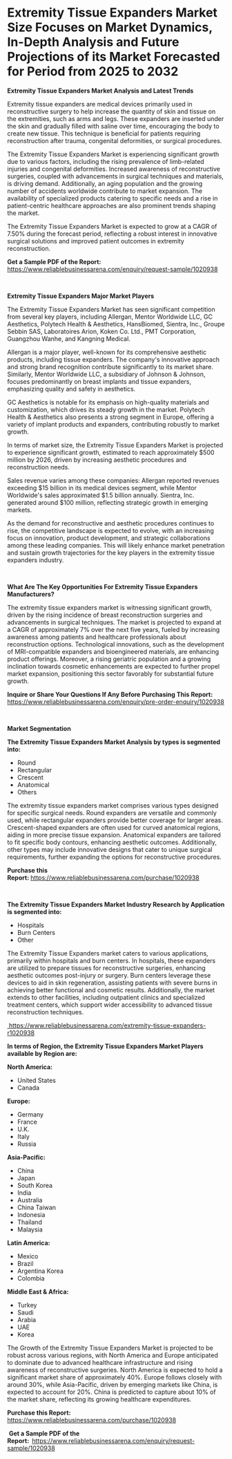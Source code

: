 <p><h1>Extremity Tissue Expanders Market Size Focuses on Market Dynamics, In-Depth Analysis and Future Projections of its Market Forecasted for Period from 2025 to 2032</h1></p><p><strong>Extremity Tissue Expanders Market Analysis and Latest Trends</strong></p>
<p><p>Extremity tissue expanders are medical devices primarily used in reconstructive surgery to help increase the quantity of skin and tissue on the extremities, such as arms and legs. These expanders are inserted under the skin and gradually filled with saline over time, encouraging the body to create new tissue. This technique is beneficial for patients requiring reconstruction after trauma, congenital deformities, or surgical procedures.</p><p>The Extremity Tissue Expanders Market is experiencing significant growth due to various factors, including the rising prevalence of limb-related injuries and congenital deformities. Increased awareness of reconstructive surgeries, coupled with advancements in surgical techniques and materials, is driving demand. Additionally, an aging population and the growing number of accidents worldwide contribute to market expansion. The availability of specialized products catering to specific needs and a rise in patient-centric healthcare approaches are also prominent trends shaping the market. </p><p>The Extremity Tissue Expanders Market is expected to grow at a CAGR of 7.50% during the forecast period, reflecting a robust interest in innovative surgical solutions and improved patient outcomes in extremity reconstruction.</p></p>
<p><strong>Get a Sample PDF of the Report:&nbsp;</strong> <a href="https://www.reliablebusinessarena.com/enquiry/request-sample/1020938?utm_campaign=2189&utm_medium=2&utm_source=Github&utm_content=ia&utm_term=13042025&utm_id=extremity-tissue-expanders">https://www.reliablebusinessarena.com/enquiry/request-sample/1020938</a></p>
<p>&nbsp;</p>
<p><strong>Extremity Tissue Expanders Major Market Players</strong></p>
<p><p>The Extremity Tissue Expanders Market has seen significant competition from several key players, including Allergan, Mentor Worldwide LLC, GC Aesthetics, Polytech Health & Aesthetics, HansBiomed, Sientra, Inc., Groupe Sebbin SAS, Laboratoires Arion, Koken Co. Ltd., PMT Corporation, Guangzhou Wanhe, and Kangning Medical. </p><p>Allergan is a major player, well-known for its comprehensive aesthetic products, including tissue expanders. The company's innovative approach and strong brand recognition contribute significantly to its market share. Similarly, Mentor Worldwide LLC, a subsidiary of Johnson & Johnson, focuses predominantly on breast implants and tissue expanders, emphasizing quality and safety in aesthetics.</p><p>GC Aesthetics is notable for its emphasis on high-quality materials and customization, which drives its steady growth in the market. Polytech Health & Aesthetics also presents a strong segment in Europe, offering a variety of implant products and expanders, contributing robustly to market growth.</p><p>In terms of market size, the Extremity Tissue Expanders Market is projected to experience significant growth, estimated to reach approximately $500 million by 2026, driven by increasing aesthetic procedures and reconstruction needs.</p><p>Sales revenue varies among these companies: Allergan reported revenues exceeding $15 billion in its medical devices segment, while Mentor Worldwide's sales approximated $1.5 billion annually. Sientra, Inc. generated around $100 million, reflecting strategic growth in emerging markets.</p><p>As the demand for reconstructive and aesthetic procedures continues to rise, the competitive landscape is expected to evolve, with an increasing focus on innovation, product development, and strategic collaborations among these leading companies. This will likely enhance market penetration and sustain growth trajectories for the key players in the extremity tissue expanders industry.</p></p>
<p>&nbsp;</p>
<p><strong>What Are The Key Opportunities For Extremity Tissue Expanders Manufacturers?</strong></p>
<p><p>The extremity tissue expanders market is witnessing significant growth, driven by the rising incidence of breast reconstruction surgeries and advancements in surgical techniques. The market is projected to expand at a CAGR of approximately 7% over the next five years, fueled by increasing awareness among patients and healthcare professionals about reconstruction options. Technological innovations, such as the development of MRI-compatible expanders and bioengineered materials, are enhancing product offerings. Moreover, a rising geriatric population and a growing inclination towards cosmetic enhancements are expected to further propel market expansion, positioning this sector favorably for substantial future growth.</p></p>
<p><strong>Inquire or Share Your Questions If Any Before Purchasing This Report:</strong> <a href="https://www.reliablebusinessarena.com/enquiry/pre-order-enquiry/1020938?utm_campaign=2189&utm_medium=2&utm_source=Github&utm_content=ia&utm_term=13042025&utm_id=extremity-tissue-expanders">https://www.reliablebusinessarena.com/enquiry/pre-order-enquiry/1020938</a></p>
<p>&nbsp;</p>
<p><strong>Market Segmentation</strong></p>
<p><strong>The Extremity Tissue Expanders Market Analysis by types is segmented into:</strong></p>
<p><ul><li>Round</li><li>Rectangular</li><li>Crescent</li><li>Anatomical</li><li>Others</li></ul></p>
<p><p>The extremity tissue expanders market comprises various types designed for specific surgical needs. Round expanders are versatile and commonly used, while rectangular expanders provide better coverage for larger areas. Crescent-shaped expanders are often used for curved anatomical regions, aiding in more precise tissue expansion. Anatomical expanders are tailored to fit specific body contours, enhancing aesthetic outcomes. Additionally, other types may include innovative designs that cater to unique surgical requirements, further expanding the options for reconstructive procedures.</p></p>
<p><strong>Purchase this Report:&nbsp;</strong><a href="https://www.reliablebusinessarena.com/purchase/1020938?utm_campaign=2189&utm_medium=2&utm_source=Github&utm_content=ia&utm_term=13042025&utm_id=extremity-tissue-expanders">https://www.reliablebusinessarena.com/purchase/1020938</a></p>
<p>&nbsp;</p>
<p><strong>The Extremity Tissue Expanders Market Industry Research by Application is segmented into:</strong></p>
<p><ul><li>Hospitals</li><li>Burn Centers</li><li>Other</li></ul></p>
<p><p>The Extremity Tissue Expanders market caters to various applications, primarily within hospitals and burn centers. In hospitals, these expanders are utilized to prepare tissues for reconstructive surgeries, enhancing aesthetic outcomes post-injury or surgery. Burn centers leverage these devices to aid in skin regeneration, assisting patients with severe burns in achieving better functional and cosmetic results. Additionally, the market extends to other facilities, including outpatient clinics and specialized treatment centers, which support wider accessibility to advanced tissue reconstruction techniques.</p></p>
<p><a href="https://www.reliablebusinessarena.com/extremity-tissue-expanders-r1020938?utm_campaign=2189&utm_medium=2&utm_source=Github&utm_content=ia&utm_term=13042025&utm_id=extremity-tissue-expanders">&nbsp;https://www.reliablebusinessarena.com/extremity-tissue-expanders-r1020938</a></p>
<p><strong>In terms of Region, the Extremity Tissue Expanders Market Players available by Region are:</strong></p>
<p>
    <p> <strong> North America: </strong>
        <ul>
            <li>United States</li>
            <li>Canada</li>
        </ul>
        </p> 
    <p> <strong> Europe: </strong>
        <ul>
            <li>Germany</li>
            <li>France</li>
            <li>U.K.</li>
            <li>Italy</li>
            <li>Russia</li>
        </ul>
        </p> 
    <p> <strong> Asia-Pacific: </strong>
        <ul>
            <li>China</li>
            <li>Japan</li>
            <li>South Korea</li>
            <li>India</li>
            <li>Australia</li>
            <li>China Taiwan</li>
            <li>Indonesia</li>
            <li>Thailand</li>
            <li>Malaysia</li>
        </ul>
        </p> 
    <p> <strong> Latin America: </strong>
        <ul>
            <li>Mexico</li>
            <li>Brazil</li>
            <li>Argentina Korea</li>
            <li>Colombia</li>
        </ul>
        </p> 
    <p> <strong> Middle East & Africa: </strong>
        <ul>
            <li>Turkey</li>
            <li>Saudi</li>
            <li>Arabia</li>
            <li>UAE</li>
            <li>Korea</li>
        </ul>
    </p>
    </p>
<p><p>The Growth of the Extremity Tissue Expanders Market is projected to be robust across various regions, with North America and Europe anticipated to dominate due to advanced healthcare infrastructure and rising awareness of reconstructive surgeries. North America is expected to hold a significant market share of approximately 40%. Europe follows closely with around 30%, while Asia-Pacific, driven by emerging markets like China, is expected to account for 20%. China is predicted to capture about 10% of the market share, reflecting its growing healthcare expenditures.</p></p>
<p><strong>Purchase this Report: </strong><a href="https://www.reliablebusinessarena.com/purchase/1020938?utm_campaign=2189&utm_medium=2&utm_source=Github&utm_content=ia&utm_term=13042025&utm_id=extremity-tissue-expanders">https://www.reliablebusinessarena.com/purchase/1020938</a></p>
<p>&nbsp;<strong>Get a Sample PDF of the Report:&nbsp;&nbsp;</strong><a href="https://www.reliablebusinessarena.com/enquiry/request-sample/1020938?utm_campaign=2189&utm_medium=2&utm_source=Github&utm_content=ia&utm_term=13042025&utm_id=extremity-tissue-expanders">https://www.reliablebusinessarena.com/enquiry/request-sample/1020938</a></p>
<p><strong></strong></p>
<p><p></p><p></p><p></p></p>